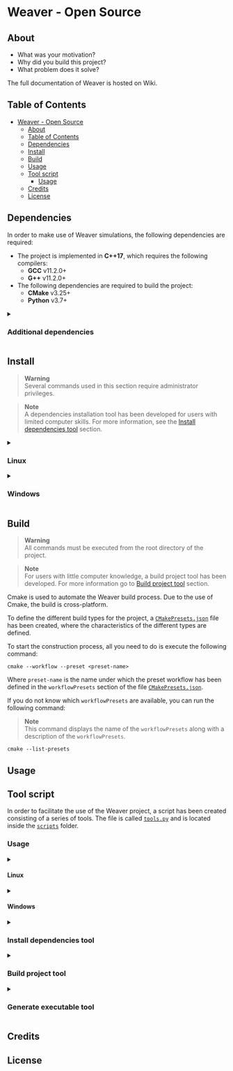 # Weaver - Open Source



## About


- What was your motivation?
- Why did you build this project?
- What problem does it solve?

The full documentation of Weaver is hosted on Wiki.

## Table of Contents


- [Weaver - Open Source](#weaver---open-source)
  - [About](#about)
  - [Table of Contents](#table-of-contents)
  - [Dependencies](#dependencies)
  - [Install](#install)
  - [Build](#build)
  - [Usage](#usage)
  - [Tool script](#tool-script)
    - [Usage](#usage-1)
  - [Credits](#credits)
  - [License](#license)

## Dependencies

In order to make use of Weaver simulations, the following dependencies are required:

- The project is implemented in **C++17**, which requires the following compilers:
  - **GCC** v11.2.0+
  - **G++** v11.2.0+
- The following dependencies are required to build the project:
  - **CMake** v3.25+
  - **Python** v3.7+

<details><summary><h3>Additional dependencies</h3></summary>

> **Note**  
> The dependencies described in this section are not necessary for basic use of Weaver.

<details><summary><h4>Documentation</h4></summary>

The following requirements are necessary for the building of the project documentation:

- **Doxygen** v1.9.1+
- **Graphviz** v2.42.2+

</details>

<details><summary><h4>Tool script</h4></summary>

The following requirements are necessary for the use of the tool script:

- **Python** v3.7+
- **Pip** v21.0+
- **Curses** v2.3.1+
- **Pyinstaller** v5.7+

</details>
</details>

## Install

> **Warning**  
> Several commands used in this section require administrator privileges.

> **Note**  
> A dependencies installation tool has been developed for users with limited computer skills. For more information, see the [Install dependencies tool](#install-dependencies-tool) section.

<details><summary><h3>Linux</h3></summary>

To perform a Weaver installation, you must complete the following steps:

1. Open a terminal to the root of the project.

2. Update the list of available packages in the repositories configured on the system.

    ```
    sudo apt update
    ```

3. Install C++ compilers.

    ```
    sudo apt install gcc=4:11.2.0-1ubuntu1 -y
    sudo apt install g++=4:11.2.0-1ubuntu1 -y
    ```

4. Install the pre-requisites for the Cmake installation.

    ```
    sudo apt install make=4.3-4.1build1 -y
    sudo apt install libssl-dev=3.0.2-0ubuntu1.8 -y
    sudo apt install python3=3.10.4-0ubuntu2 -y
    ```

5. Install Cmake.

    ```
    cd ~
    wget https://cmake.org/files/v3.25/cmake-3.25.0.tar.gz
    tar -xzvf cmake-3.25.0.tar.gz
    rm -f cmake-3.25.0.tar.gz
    cd cmake-3.25.0
    NUM_PROC=$(nproc)
    ./bootstrap --parallel=$NUM_PROC
    make -j8
    sudo make install
    ```

</details>

<details><summary><h3>Windows</h3></summary>

To perform a Weaver installation, follow the steps below:

1. Open a CMD terminal as an administrator.

2. (Optional) Install PowerShell.

    > **Warning**  
    > PowerShell installation requires system restart.

    To install Chocolatey, you must have PowerShell v3+ installed. You can check your current version by running the following command:  

    ```
    powershell.exe $PSVersionTable
    ```

    If your current version is higher than or equal to the required version, you can continue with the installation, otherwise you should follow the steps below:  

    1. Download the executable file for installation. Click [HERE](https://download.microsoft.com/download/E/7/6/E76850B8-DA6E-4FF5-8CCE-A24FC513FD16/Windows6.1-KB2506143-x64.msu) to download.

    2. Start the installation by clicking on the downloaded executable file.

3. (Optional) Install .NET Framework.

    To install Chocolatey you need to have .NET Framework v4.5+ installed. You can check your current version with the following command:  

    ```
    powershell.exe reg query "HKLM\\SOFTWARE\\Microsoft\\NET Framework Setup\\NDP\\v4\\Full" /v Version
    ```

    If your current version is higher than or equal to the required version, you can continue with the installation, otherwise you should follow the steps below:  

    1. Download the executable file for installation. Click [HERE](https://download.microsoft.com/download/B/A/4/BA4A7E71-2906-4B2D-A0E1-80CF16844F5F/dotNetFx45_Full_setup.exe) to download.

    2. Start the installation by clicking on the downloaded executable file.

4. Install Python.

    To install Weaver, you must have Python v3.7+ installed. You can check your current version with the following command:  

    ```
    python --version
    ```

    If your current version is higher than or equal to the required version, you can continue with the installation, otherwise you should follow the steps below:  

    1. Download the executable file for installation. Click [HERE](https://www.python.org/ftp/python/3.7.0/python-3.7.0-amd64.exe) to download.

    2. Start the installation by clicking on the downloaded executable file.

    > **Warning**  
    > You need to check the **'Add Python 3.7 to PATH'** option.

5. Install Chocolatey.

    ```
    powershell.exe Set-ExecutionPolicy Bypass -Scope Process -Force; [System.Net.ServicePointManager]::SecurityProtocol = [System.Net.ServicePointManager]::SecurityProtocol -bor 3072; iex ((New-Object System.Net.WebClient).DownloadString('https://community.chocolatey.org/install.ps1'))
    ```

6. Refresh the PATH environment variable.

    > **Warning**  
    > This command must be executed from the root directory of the project.

    ```
    RefreshEnv.bat
    ```

7. Install MinGW.

    ```
    choco install mingw --version 12.2.0 -y
    del /Q C:\ProgramData\chocolatey\bin\python.exe
    ```

8. Install Cmake.

    ```
    choco install cmake --version 3.25.1 -y --installargs 'ADD_CMAKE_TO_PATH=System'
    ```

9. Refresh the PATH environment variable.

    > **Warning**  
    > This command must be executed from the root directory of the project.

    ```
    RefreshEnv.bat
    ```

</details>

## Build

> **Warning**  
> All commands must be executed from the root directory of the project.

> **Note**  
> For users with little computer knowledge, a build project tool has been developed. For more information go to [Build project tool](#build-project-tool) section.

Cmake is used to automate the Weaver build process. Due to the use of Cmake, the build is cross-platform.

To define the different build types for the project, a [`CMakePresets.json`](./CMakePresets.json) file has been created, where the characteristics of the different types are defined.

To start the construction process, all you need to do is execute the following command:

```
cmake --workflow --preset <preset-name>
```

Where `preset-name` is the name under which the preset workflow has been defined in the `workflowPresets` section of the file [`CMakePresets.json`](./CMakePresets.json).

If you do not know which `workflowPresets` are available, you can run the following command:

> **Note**  
> This command displays the name of the `workflowPresets` along with a description of the `workflowPresets`.

```
cmake --list-presets
```

## Usage



## Tool script

In order to facilitate the use of the Weaver project, a script has been created consisting of a series of tools. The file is called [`tools.py`](./scripts/tools.py) and is located inside the [`scripts`](./scripts/) folder.

### Usage

<details><summary><h4>Linux</h4></summary>

In case you have downloaded the version of the project that includes the tool script executable, you can make use of the tools by clicking on the `tools` executable located in the root directory of the project.

Otherwise, the script has been implemented using Python. Therefore you can make use of it by executing the following command:

```
python3 scripts/tool.py
```

If the executable file is not available, you can generate it by running the following command:

```
python3 scripts/tool.py --gen_exe
```

For more details on generating the executable, go to the [Generate executable tool](#generate-executable-tool) section.

</details>

<details><summary><h4>Windows</h4></summary>

In case you have downloaded the version of the project that includes the tool script executable, you can make use of the tools by clicking on the `tools` executable located in the root directory of the project.

Otherwise, the script has been implemented using Python. Therefore you can make use of it by executing the following command:

```
python scripts\tool.py
```

If the executable file is not available, you can generate it by running the following command:

```
python scripts\tool.py --gen_exe
```

For more details on generating the executable, go to the [Generate executable tool](#generate-executable-tool) section.

</details>

<details><summary><h3>Install dependencies tool</h3></summary>

<details><summary><h4>Linux</h4></summary>

This tool is in charge of installing the project's dependencies. These dependencies are defined in the [`project_config.json`](./project_config.json) file. For more information on how to define a new dependency, go to the [documentation]().

The dependency installation tool can be accessed in two ways. On the one hand by following the steps below:

1. Start the script as described in the [Usage](#usage-1) section.

2. Select the "Install dependencies" option in the action menu.

// Imagen de como seleccionar la opción

On the other hand, we can access it directly by using the `-i` or `--install_depen` argument.

```
python3 scripts/tool.py -i
```

Once we have accessed the dependencies installer, we can select the dependencies we want to install.

// Imagen de como seleccionar las dependencias

We can also select the dependencies directly, indicating the name of the dependencies separated by spaces, after the argument that indicates the selection of the action to install dependencies.

```
python3 scripts/tool.py -i build doc
```

</details>

<details><summary><h4>Windows</h4></summary>

This tool is in charge of installing the project's dependencies. These dependencies are defined in the [`project_config.json`](./project_config.json) file. For more information on how to define a new dependency, go to the [documentation]().

The dependency installation tool can be accessed in two ways. On the one hand by following the steps below:

1. Start the script as described in the [Usage](#usage-1) section.

2. Select the "Install dependencies" option in the action menu.

// Imagen de como seleccionar la opción

On the other hand, we can access it directly by using the `-i` or `--install_depen` argument.

```
python scripts/tool.py -i
```

Once we have accessed the dependencies installer, we can select the dependencies we want to install.

// Imagen de como seleccionar las dependencias

We can also select the dependencies directly, indicating the name of the dependencies separated by spaces, after the argument that indicates the selection of the action to install dependencies.

```
python scripts/tool.py -i build doc
```

Finally, update the PATH variable.

```
RefreshEnv.bat
```

</details>

</details>

<details><summary><h3>Build project tool</h3></summary>

<details><summary><h4>Linux</h4></summary>

This tool is in charge of building the different configurations of the project. These configurations are defined in the [`CMakePresets.json`](./CMakePresets.json) file. For more information on how to define a new configuration, go to the [documentation]().

The dependency installation tool can be accessed in two ways. On the one hand by following the steps below:

1. Start the script as described in the [Usage](#usage-1) section.

2. Select the "Build project" option in the action menu.

// Imagen de como seleccionar la opción

On the other hand, we can access it directly by using the `-b` or `--build` argument.

```
python3 scripts/tool.py -b
```

Once we have accessed the builder, we can select the configuration we want to build.

// Imagen de como seleccionar la configuración

We can also select the configuration directly, indicating the name of the configuration, after the argument indicating the selection of the action to build the project.

```
python3 scripts/tool.py -b linux-Makefile
```

</details>

<details><summary><h4>Windows</h4></summary>

This tool is in charge of building the different configurations of the project. These configurations are defined in the [`CMakePresets.json`](./CMakePresets.json) file. For more information on how to define a new configuration, go to the [documentation]().

The dependency installation tool can be accessed in two ways. On the one hand by following the steps below:

1. Start the script as described in the [Usage](#usage-1) section.

2. Select the "Build project" option in the action menu.

// Imagen de como seleccionar la opción

On the other hand, we can access it directly by using the `-b` or `--build` argument.

```
python scripts/tool.py -b
```

Once we have accessed the builder, we can select the configuration we want to build.

// Imagen de como seleccionar la configuración

We can also select the configuration directly, indicating the name of the configuration, after the argument indicating the selection of the action to build the project.

```
python scripts/tool.py -b windows-Makefile
```

</details>

</details>

<details><summary><h3>Generate executable tool</h3></summary>

</details>

## Credits


## License


